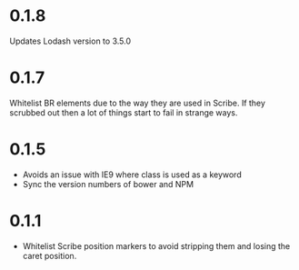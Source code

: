 # 0.1.8

Updates Lodash version to 3.5.0

# 0.1.7

Whitelist BR elements due to the way they are used in Scribe. If they scrubbed out then a lot of things start to fail in strange ways.

# 0.1.5

* Avoids an issue with IE9 where class is used as a keyword
* Sync the version numbers of bower and NPM

# 0.1.1

* Whitelist Scribe position markers to avoid stripping them and losing
  the caret position.
